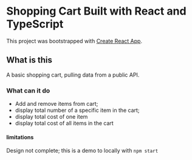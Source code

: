 # Shopping Cart Built with React and TypeScript
This project was bootstrapped with [Create React App](https://github.com/facebook/create-react-app).

## What is this

A basic shopping cart, pulling data from a public API.

### What can it do

- Add and remove items from cart;
- display total number of a specific item in the cart;
- display total cost of one item
- display total cost of all items in the cart

#### limitations
Design not complete; this is a demo to locally with
```npm start```
